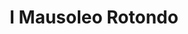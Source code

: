---
title: I Mausoleo Rotondo

mediaPath: /videos/mr_16_doc1164-1080p.mp4
mediaPosition:  [296010.58031073265,4633981.964168431,132.9535872228128]
mediaRotation:  [0.7765819254364801,0.027643577694282728,0.022390578001031832,0.6290111348095591]
mediaScale: 1
cameraFOV: 37

cameraPosition:  [296010.8306996344,4633978.451578429,132.20591291183575]
cameraTarget:  [296010.7176857698,4633980.036997624,132.54337820197594]

animationEntry: 2000
---